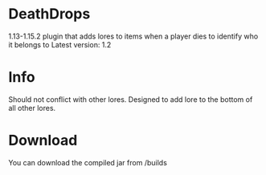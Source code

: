 # DeathDrops
1.13-1.15.2 plugin that adds lores to items when a player dies to identify who it belongs to
Latest version: 1.2

# Info
Should not conflict with other lores. Designed to add lore to the bottom of all other lores.

# Download
You can download the compiled jar from /builds

